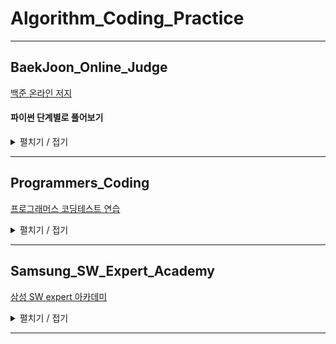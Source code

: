 # Algorithm_Coding_Practice
---
## BaekJoon_Online_Judge
[백준 온라인 저지](https://www.acmicpc.net/)

#### 파이썬 단계별로 풀어보기

<details>
<summary>펼치기 / 접기</summary>
    
| 문제 | 관련 | 코드 |  
| ------------- | ------------- |:-------------:|
| [2557_Hello World](https://www.acmicpc.net/problem/2557) | 입출력과 사칙연산 | [py](BaekJoon_Online_Judge/2557.py)| 
| [10718_We love kriii](https://www.acmicpc.net/problem/10718) | 입출력과 사칙연산 | [py](BaekJoon_Online_Judge/10718.py)| 
| [10171_고양이](https://www.acmicpc.net/problem/10171) | 입출력과 사칙연산 | [py](BaekJoon_Online_Judge/10171.py)| 
| [10172_개](https://www.acmicpc.net/problem/10172) | 입출력과 사칙연산 | [py](BaekJoon_Online_Judge/10172.py)|
| [1000_A+B](https://www.acmicpc.net/problem/1000) | 입출력과 사칙연산 | [py](BaekJoon_Online_Judge/1000.py)|
| [10869_사칙연산](https://www.acmicpc.net/problem/10869) | 입출력과 사칙연산 | [py](BaekJoon_Online_Judge/10869.py)|
| [2588_곱셈](https://www.acmicpc.net/problem/2588) | 입출력과 사칙연산 | [py](BaekJoon_Online_Judge/2588.py)|
| [2753_윤년](https://www.acmicpc.net/problem/2753) | if문 | [py](BaekJoon_Online_Judge/2753.py)|
| [2884_알람 시계](https://www.acmicpc.net/problem/2884) | if문 | [py](BaekJoon_Online_Judge/2884.py)|
| [8393_합](https://www.acmicpc.net/problem/8393) | for문 | [py](BaekJoon_Online_Judge/8393.py)|
| [15552_A+B - 7](https://www.acmicpc.net/problem/15552) | for문 | [py](BaekJoon_Online_Judge/15552.py)|
| [11021_A+B - 7](https://www.acmicpc.net/problem/11021) | for문 | [py](BaekJoon_Online_Judge/11021.py)|
| [2438_별 찍기 - 1](https://www.acmicpc.net/problem/2438) | for문 | [py](BaekJoon_Online_Judge/2438.py)|
| [2439_별 찍기 - 2](https://www.acmicpc.net/problem/2439) | for문 | [py](BaekJoon_Online_Judge/2439.py)|
| [10871_X보다 작은 수](https://www.acmicpc.net/problem/10871) | for문 | [py](BaekJoon_Online_Judge/10871.py)|
| [10951_A+B - 4](https://www.acmicpc.net/problem/10951) | while문 | [py](BaekJoon_Online_Judge/10951.py)|
| [1110_더하기 사이클](https://www.acmicpc.net/problem/1110) | while문 | [py](BaekJoon_Online_Judge/1110.py)|
| [10039_평균 점수](https://www.acmicpc.net/problem/10039) | 실습1 | [py](BaekJoon_Online_Judge/10039.py)|
| [10817_세 수](https://www.acmicpc.net/problem/10817) | 실습1 | [py](BaekJoon_Online_Judge/10817.py)|
| [2446_별 찍기 - 9](https://www.acmicpc.net/problem/2446) | 실습1 | [py](BaekJoon_Online_Judge/2446.py)|
| [10996_별찍기 - 21](https://www.acmicpc.net/problem/10996) | 실습1 | [py](BaekJoon_Online_Judge/10996.py)|
| [2562_최댓값](https://www.acmicpc.net/problem/2562) | 1차원 배열 | [py](BaekJoon_Online_Judge/2562.py)|
| [2577_숫자의 개수](https://www.acmicpc.net/problem/2577) | 1차원 배열 | [py](BaekJoon_Online_Judge/2577.py)|
| [3052_나머지](https://www.acmicpc.net/problem/3052) | 1차원 배열 | [py](BaekJoon_Online_Judge/3052.py)| 
| [4344_평균은 넘겠지](https://www.acmicpc.net/problem/4344) | 1차원 배열 | [py](BaekJoon_Online_Judge/4344.py)| 
| [4673_셀프 넘버](https://www.acmicpc.net/problem/4673) | 함수 | [py](BaekJoon_Online_Judge/4673.py)| 
| [1065_한수](https://www.acmicpc.net/problem/1065) | 함수 | [py](BaekJoon_Online_Judge/1065.py)| 
| [11654_아스키 코드](https://www.acmicpc.net/problem/11654) | 문자열 | [py](BaekJoon_Online_Judge/11654.py)|
| [10809_알파벳 찾기](https://www.acmicpc.net/problem/10809) | 문자열 | [py](BaekJoon_Online_Judge/10809.py)|
| [1157_단어 공부](https://www.acmicpc.net/problem/1157) | 문자열 | [py](BaekJoon_Online_Judge/1157.py)|
| [1152_단어의 개수](https://www.acmicpc.net/problem/1152) | 문자열 | [py](BaekJoon_Online_Judge/1152.py)|
| [2908_상수](https://www.acmicpc.net/problem/2908) | 문자열 | [py](BaekJoon_Online_Judge/2908.py)|
| [5622_다이얼](https://www.acmicpc.net/problem/5622) | 문자열 | [py](BaekJoon_Online_Judge/5622.py)|
| [2941_크로아티아 알파벳](https://www.acmicpc.net/problem/2941) | 문자열 | [py](BaekJoon_Online_Judge/2941.py)|
| [1316_그룹 단어 체커](https://www.acmicpc.net/problem/1316) | 문자열 | [py](BaekJoon_Online_Judge/1316.py)|
| [10872_팩토리얼](https://www.acmicpc.net/problem/10872) | 재귀 | [py](BaekJoon_Online_Judge/10872.py)|
| [11729_하노이 탑 이동 순서](https://www.acmicpc.net/problem/11729) | 재귀 | [py](BaekJoon_Online_Judge/11729.py)|
| [2798_블랙잭](https://www.acmicpc.net/problem/2798) | 브루트 포스 | [py](BaekJoon_Online_Judge/2798.py)|
| [15649_N과M(1)](https://www.acmicpc.net/problem/15649) | 백트래킹 | [py](BaekJoon_Online_Judge/15649.py)|
| [15651_N과M(3)](https://www.acmicpc.net/problem/15651) | 백트래킹 | [py](BaekJoon_Online_Judge/15651.py)|
| [9663_N-Queen](https://www.acmicpc.net/problem/9663) | 백트래킹 | [py](BaekJoon_Online_Judge/9663.py)|
| [1260_DFS와 BFS](https://www.acmicpc.net/problem/1260) | DFS와 BFS | [py](BaekJoon_Online_Judge/1260.py)|
| [2748_피보나치 수 2](https://www.acmicpc.net/problem/2748) | 동적 계획법1 | [py](BaekJoon_Online_Judge/2748.py)|
| [1003_피보나치 함수](https://www.acmicpc.net/problem/1003) | 동적 계획법1 | [py](BaekJoon_Online_Judge/1003.py)|
| [1904_01타일](https://www.acmicpc.net/problem/1904) | 동적 계획법1 | [py](BaekJoon_Online_Judge/1904.py)|
| [9461_파도반 수열](https://www.acmicpc.net/problem/9461) | 동적 계획법1 | [py](BaekJoon_Online_Judge/9461.py)|
| [1904_01타일](https://www.acmicpc.net/problem/1904) | 동적 계획법1 | [py](BaekJoon_Online_Judge/1904.py)|
| [1932_정수 삼각형](https://www.acmicpc.net/problem/1932) | 동적 계획법1 | [py](BaekJoon_Online_Judge/1932.py)|
| [1904_01타일](https://www.acmicpc.net/problem/1904) | 동적 계획법1 | [py](BaekJoon_Online_Judge/1904.py)|
| [1949_RGB거리](https://www.acmicpc.net/problem/1949) | 동적 계획법1 | [py](BaekJoon_Online_Judge/1949.py)|
| [11047_동전 0](https://www.acmicpc.net/problem/11047) | 그리디 알고리즘 | [py](BaekJoon_Online_Judge/11047.py)|
| [1541_잃어버린 괄호](https://www.acmicpc.net/problem/1541) | 그리디 알고리즘 | [py](BaekJoon_Online_Judge/1541.py)|
| [2580_스도쿠](https://www.acmicpc.net/problem/2580) | 동적 계획법1 | [py](BaekJoon_Online_Judge/2580.py)|
| [14889_스타트와 링크](https://www.acmicpc.net/problem/14889) | 백트래킹 | [py](BaekJoon_Online_Judge/14889.py)|
| [15650_N과M(2)](https://www.acmicpc.net/problem/15650) | 백트래킹 | [py](BaekJoon_Online_Judge/15650.py)|
| [15652_N과M(4)](https://www.acmicpc.net/problem/15652) | 백트래킹 | [py](BaekJoon_Online_Judge/15652.py)|
| [11399_ATM](https://www.acmicpc.net/problem/11399) | 그리디 알고리즘 | [py](BaekJoon_Online_Judge/11399.py)|
| [1931_회의실배정](https://www.acmicpc.net/problem/1931) | 그리디 알고리즘 | [py](BaekJoon_Online_Judge/1931.py)|
| [2447_별찍기 - 10](https://www.acmicpc.net/problem/2447) | 재귀 | [py](BaekJoon_Online_Judge/2447.py)|
| [11053_가장 긴 증가하는 부분 수열](https://www.acmicpc.net/problem/11053) | 동적 계획법1 | [py](BaekJoon_Online_Judge/11053.py)|
| [2579_계단 오르기](https://www.acmicpc.net/problem/2579) | 동적 계획법1 | [py](BaekJoon_Online_Judge/2579.py)|
| [1463_1로 만들기](https://www.acmicpc.net/problem/1463) | 동적 계획법1 | [py](BaekJoon_Online_Judge/1463.py)|
| [10844_쉬운 계단수](https://www.acmicpc.net/problem/10844) | 동적 계획법1 | [py](BaekJoon_Online_Judge/10844.py)|
| [2156_포도주 시식](https://www.acmicpc.net/problem/2156) | 동적 계획법1 | [py](BaekJoon_Online_Judge/2156.py)|
| [11054_가장 긴 바이토닉 부분 수열](https://www.acmicpc.net/problem/11054) | 동적 계획법1 | [py](BaekJoon_Online_Judge/11054.py)|
| [2565_전깃줄](https://www.acmicpc.net/problem/2565) | 동적 계획법1 | [py](BaekJoon_Online_Judge/2565.py)|
| [9251_LCS](https://www.acmicpc.net/problem/9251) | 동적 계획법1 | [py](BaekJoon_Online_Judge/9251.py)|
| [12865_평범한 배낭](https://www.acmicpc.net/problem/12865) | 동적 계획법1 | [py](BaekJoon_Online_Judge/12865.py)|
| [10828_스택](https://www.acmicpc.net/problem/10828) | 스택 | [py](BaekJoon_Online_Judge/10828.py)|
| [10773_제로](https://www.acmicpc.net/problem/10773) | 스택 | [py](BaekJoon_Online_Judge/10773.py)|
| [9012_괄호](https://www.acmicpc.net/problem/9012) | 스택 | [py](BaekJoon_Online_Judge/9012.py)|
| [1874_스택 수열](https://www.acmicpc.net/problem/1874) | 스택 | [py](BaekJoon_Online_Judge/1874.py)|
| [18258_큐 2](https://www.acmicpc.net/problem/18258) | 큐, 덱 | [py](BaekJoon_Online_Judge/18258.py)|
| [2164_카드2](https://www.acmicpc.net/problem/2164) | 큐, 덱 | [py](BaekJoon_Online_Judge/2164.py)|
| [11866_요세푸스 문제 0](https://www.acmicpc.net/problem/11866) | 큐, 덱 | [py](BaekJoon_Online_Judge/11866.py)|
| [1966_프린터 큐](https://www.acmicpc.net/problem/1966) | 큐, 덱 | [py](BaekJoon_Online_Judge/1966.py)|

</details>

---
## Programmers_Coding
[프로그래머스 코딩테스트 연습](https://programmers.co.kr/learn/challenges)


<details>
<summary>펼치기 / 접기</summary>
    
| 문제 | 관련 | 코드 |  
| ------------- | ------------- |:-------------:|
</details>

---
## Samsung_SW_Expert_Academy
[삼성 SW expert 아카데미](https://swexpertacademy.com/main/main.do)

<details>
<summary>펼치기 / 접기</summary>
    
| 문제 | 관련 | 코드 |  
| ------------- | ------------- |:-------------:|
</details>

---
